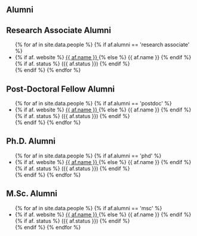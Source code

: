 ## Alumni



<h2>Research Associate Alumni</h2>

<ul>
{% for af in site.data.people %}
{% if af.alumni ==  'research associate' %}
<li>
{% if af. website %}
    <a href="{{ af.website }}">
      {{ af.name }}
    </a>
{% else %}
	{{ af.name }}
{% endif %}
{% if af. status %}
	 ({{ af.status }})
{% endif %}	
	</li>
{% endif %}	
{% endfor %}
</ul>


<h2>Post-Doctoral Fellow Alumni</h2>

<ul>
{% for af in site.data.people %}
{% if af.alumni ==  'postdoc' %}
<li>
{% if af. website %}
    <a href="{{ af.website }}">
      {{ af.name }}
    </a>
{% else %}
	{{ af.name }}
{% endif %}
{% if af. status %}
	 ({{ af.status }})
{% endif %}
	</li>
{% endif %}	
{% endfor %}
</ul>
	
<h2>Ph.D. Alumni</h2>

<ul>
{% for af in site.data.people %}
{% if af.alumni ==  'phd' %}
<li>
{% if af. website %}
    <a href="{{ af.website }}">
      {{ af.name }}
    </a>
{% else %}
	{{ af.name }}
{% endif %}
{% if af. status %}
	 ({{ af.status }})
{% endif %}
	</li>
{% endif %}	
{% endfor %}
</ul>


	
<h2>M.Sc. Alumni</h2>

 <ul>
{% for af in site.data.people %}
{% if af.alumni ==  'msc' %}
<li>
{% if af. website %}
    <a href="{{ af.website }}">
      {{ af.name }}
    </a>
{% else %}
	{{ af.name }}
{% endif %}
{% if af. status %}
	 ({{ af.status }})
{% endif %}
	</li>
{% endif %}	
{% endfor %}
</ul>

